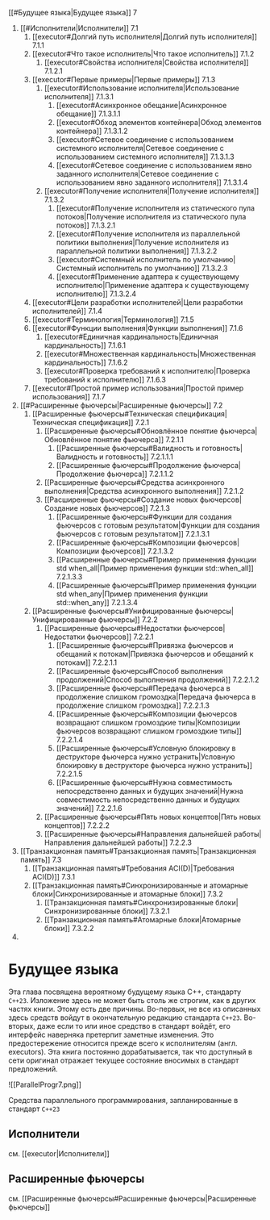 
[[#Будущее языка|Будущее языка]] 7
1. [[#Исполнители|Исполнители]] 7.1
	1. [[executor#Долгий путь исполнителя|Долгий путь исполнителя]] 7.1.1
	2. [[executor#Что такое исполнитель|Что такое исполнитель]] 7.1.2
		1. [[executor#Свойства исполнителя|Свойства исполнителя]] 7.1.2.1
	3. [[executor#Первые примеры|Первые примеры]] 7.1.3
		1. [[executor#Использование исполнителя|Использование исполнителя]] 7.1.3.1
			1. [[executor#Асинхронное обещание|Асинхронное обещание]] 7.1.3.1.1
			2. [[executor#Обход элементов контейнера|Обход элементов контейнера]] 7.1.3.1.2
			3. [[executor#Сетевое соединение с использованием системного исполнителя|Сетевое соединение с использованием системного исполнителя]] 7.1.3.1.3
			4. [[executor#Сетевое соединение с использованием явно заданного исполнителя|Сетевое соединение с использованием явно заданного исполнителя]] 7.1.3.1.4
		2. [[executor#Получение исполнителя|Получение исполнителя]] 7.1.3.2
			1. [[executor#Получение исполнителя из статического пула потоков|Получение исполнителя из статического пула потоков]] 7.1.3.2.1
			2. [[executor#Получение исполнителя из параллельной политики выполнения|Получение исполнителя из параллельной политики выполнения]] 7.1.3.2.2
			3. [[executor#Системный исполнитель по умолчанию|Системный исполнитель по умолчанию]] 7.1.3.2.3
			4. [[executor#Применение адаптера к существующему исполнителю|Применение адаптера к существующему исполнителю]] 7.1.3.2.4
	4. [[executor#Цели разработки исполнителей|Цели разработки исполнителей]] 7.1.4
	5. [[executor#Терминология|Терминология]] 7.1.5
	6. [[executor#Функции выполнения|Функции выполнения]] 7.1.6
		1. [[executor#Единичная кардинальность|Единичная кардинальность]] 7.1.6.1
		2. [[executor#Множественная кардинальность|Множественная кардинальность]] 7.1.6.2
		3. [[executor#Проверка требований к исполнителю|Проверка требований к исполнителю]] 7.1.6.3
	7. [[executor#Простой пример использования|Простой пример использования]] 7.1.7
2. [[#Расширенные фьючерсы|Расширенные фьючерсы]] 7.2
	1. [[Расширенные фьючерсы#Техническая спецификация|Техническая спецификация]] 7.2.1
		1. [[Расширенные фьючерсы#Обновлённое понятие фьючерса|Обновлённое понятие фьючерса]] 7.2.1.1
			1. [[Расширенные фьючерсы#Валидность и готовность|Валидность и готовность]] 7.2.1.1.1
			2. [[Расширенные фьючерсы#Продолжение фьючерса|Продолжение фьючерса]] 7.2.1.1.2
		2. [[Расширенные фьючерсы#Средства асинхронного выполнения|Средства асинхронного выполнения]] 7.2.1.2
		3. [[Расширенные фьючерсы#Создание новых фьючерсов|Создание новых фьючерсов]] 7.2.1.3
			1. [[Расширенные фьючерсы#Функции для создания фьючерсов с готовым результатом|Функции для создания фьючерсов с готовым результатом]] 7.2.1.3.1
			2. [[Расширенные фьючерсы#Композиции фьючерсов|Композиции фьючерсов]] 7.2.1.3.2
			3. [[Расширенные фьючерсы#Пример применения функции std when_all|Пример применения функции std::when_all]] 7.2.1.3.3
			4. [[Расширенные фьючерсы#Пример применения функции std when_any|Пример применения функции std::when_any]] 7.2.1.3.4
	2. [[Расширенные фьючерсы#Унифицированные фьючерсы|Унифицированные фьючерсы]] 7.2.2
		1. [[Расширенные фьючерсы#Недостатки фьючерсов|Недостатки фьючерсов]] 7.2.2.1
			1. [[Расширенные фьючерсы#Привязка фьючерсов и обещаний к потокам|Привязка фьючерсов и обещаний к потокам]] 7.2.2.1.1
			2. [[Расширенные фьючерсы#Способ выполнения продолжений|Способ выполнения продолжений]] 7.2.2.1.2
			3. [[Расширенные фьючерсы#Передача фьючерса в продолжение слишком громоздка|Передача фьючерса в продолжение слишком громоздка]] 7.2.2.1.3
			4. [[Расширенные фьючерсы#Композиции фьючерсов возвращают слишком громоздкие типы|Композиции фьючерсов возвращают слишком громоздкие типы]] 7.2.2.1.4
			5. [[Расширенные фьючерсы#Условную блокировку в деструкторе фьючерса нужно устранить|Условную блокировку в деструкторе фьючерса нужно устранить]] 7.2.2.1.5
			6. [[Расширенные фьючерсы#Нужна совместимость непосредственно данных и будущих значений|Нужна совместимость непосредственно данных и будущих значений]] 7.2.2.1.6
		2. [[Расширенные фьючерсы#Пять новых концептов|Пять новых концептов]] 7.2.2.2
		3. [[Расширенные фьючерсы#Направления дальнейшей работы|Направления дальнейшей работы]] 7.2.2.3
3. [[Транзакционная память#Транзакционная память|Транзакционная память]] 7.3
	1. [[Транзакционная память#Требования ACI(D)|Требования ACI(D)]] 7.3.1
	2. [[Транзакционная память#Синхронизированные и атомарные блоки|Синхронизированные и атомарные блоки]] 7.3.2
		1. [[Транзакционная память#Синхронизированные блоки|Синхронизированные блоки]] 7.3.2.1
		2. [[Транзакционная память#Атомарные блоки|Атомарные блоки]] 7.3.2.2
4. 

# Будущее языка

Эта глава посвящена вероятному будущему языка C++, стандарту `C++23`. Изложение здесь не может быть столь же строгим, как в других частях книги. Этому есть две причины. Во-первых, не все из описанных здесь средств войдут в окончательную редакцию стандарта `C++23`. Во-вторых, даже если то или иное средство в стандарт войдёт, его интерфейс наверняка претерпит заметные изменения. Это предостережение относится прежде всего к исполнителям (англ. executors). Эта книга постоянно дорабатывается, так что доступный в сети оригинал отражает текущее состояние вносимых в стандарт предложений.

![[ParallelProgr7.png]]

Средства параллельного программирования, запланированные в стандарт `C++23`

## Исполнители

см. [[executor|Исполнители]]

## Расширенные фьючерсы

см. [[Расширенные фьючерсы#Расширенные фьючерсы|Расширенные фьючерсы]]

































